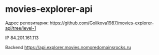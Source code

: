 # movies-explorer-api

Адрес репозитария: 
https://github.com/Golikova1987/movies-explorer-api/tree/level-1

IP 84.201.161.113

Backend https://api.explorer.movies.nomoredomainsrocks.ru
